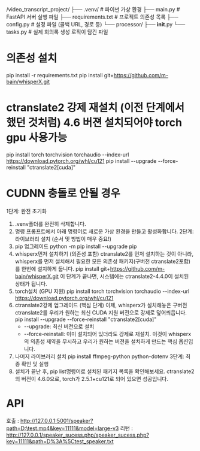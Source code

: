 /video_transcript_project/
├── .venv/                     # 파이썬 가상 환경
├── main.py                    # FastAPI 서버 실행 파일
├── requirements.txt           # 프로젝트 의존성 목록
├── config.py                  # 설정 파일 (콜백 URL, 경로 등)
└── processor/
    ├── __init__.py
    └── tasks.py               # 실제 회의록 생성 로직이 담긴 파일


# 의존성 설치
pip install -r requirements.txt
pip install git+https://github.com/m-bain/whisperX.git
# ctranslate2 강제 재설치 (이전 단계에서 했던 것처럼) 4.6 버젼 설치되어야 torch gpu 사용가능
pip install torch torchvision torchaudio --index-url https://download.pytorch.org/whl/cu121
pip install --upgrade --force-reinstall "ctranslate2[cuda]"

# CUDNN 충돌로 안될 경우
1단계: 완전 초기화
1. .venv폴더를 완전히 삭제합니다.
2. 명령 프롬프트에서 아래 명령어로 새로운 가상 환경을 만들고 활성화합니다.
2단계: 라이브러리 설치 (순서 및 방법이 매우 중요!)
1. pip 업그레이드
   python -m pip install --upgrade pip
2. whisperx먼저 설치하기 (의존성 포함)
   ctranslate2를 먼저 설치하는 것이 아니라, whisperx를 먼저 설치해서 필요한 모든 의존성 패키지(구버전 ctranslate2포함)를 한번에 설치하게 둡니다.
   pip install git+https://github.com/m-bain/whisperX.git
   이 단계가 끝나면, 시스템에는 ctranslate2-4.4.0이 설치된 상태가 됩니다.
3. torch설치 (GPU 지원)
   pip install torch torchvision torchaudio --index-url https://download.pytorch.org/whl/cu121
4. ctranslate2강제 업그레이드 (핵심 단계)
   이제, whisperx가 설치해놓은 구버전 ctranslate2를 우리가 원하는 최신 CUDA 지원 버전으로 강제로 덮어씌웁니다.
   pip install --upgrade --force-reinstall "ctranslate2[cuda]"
	- --upgrade: 최신 버전으로 설치
	- --force-reinstall: 이미 설치되어 있더라도 강제로 재설치. 이것이 whisperx의 의존성 제약을 무시하고 우리가 원하는 버전을 설치하게 만드는 핵심 옵션입니다.
5. 나머지 라이브러리 설치
   pip install ffmpeg-python python-dotenv
3단계: 최종 확인 및 실행
1. 설치가 끝난 후, pip list명령어로 설치된 패키지 목록을 확인해보세요. ctranslate2의 버전이 4.6.0으로, torch가 2.5.1+cu121로 되어 있으면 성공입니다.


# API 
호출 : http://127.0.0.1:5001/speaker?path=D:\test.mp4&key=11111&model=large-v3
리턴 : http://127.0.0.1/speaker_sucess.php/speaker_sucess.php?key=11111&path=D%3A%5Ctest_speaker.txt  